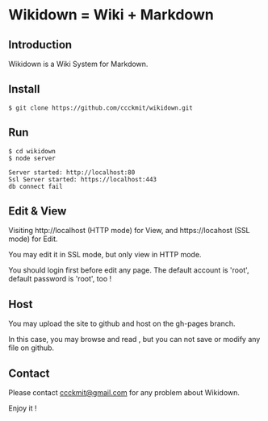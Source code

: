 # Wikidown = Wiki + Markdown

## Introduction

Wikidown is a Wiki System for Markdown.  

## Install

```
$ git clone https://github.com/ccckmit/wikidown.git
```

## Run


```
$ cd wikidown
$ node server

Server started: http://localhost:80
Ssl Server started: https://localhost:443
db connect fail
```

## Edit & View

Visiting http://localhost (HTTP mode) for View, and https://locahost (SSL mode) for Edit.

You may edit it in SSL mode, but only view in HTTP mode. 

You should login first before edit any page. The default account is 'root', default password is 'root', too !

## Host

You may upload the site to github and host on the gh-pages branch.

In this case, you may browse and read , but you can not save or modify any file on github. 

## Contact

Please contact ccckmit@gmail.com for any problem about Wikidown.

Enjoy it !




